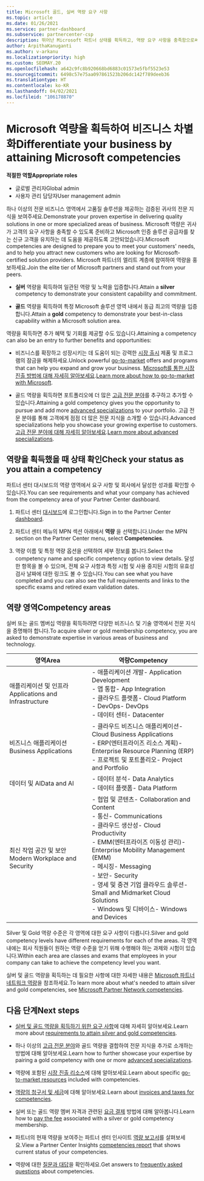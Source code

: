 ```yaml
---
title: Microsoft 골드, 실버 역량 요구 사항
ms.topic: article
ms.date: 01/26/2021
ms.service: partner-dashboard
ms.subservice: partnercenter-csp
description: 뛰어난 Microsoft 파트너 상태를 획득하고, 역량 요구 사항을 충족함으로써 새 고객을 유치하여 골드 및 실버 멤버십 수준을 획득하는 방법을 알아봅니다.
author: ArpithaKanuganti
ms.author: v-arkanu
ms.localizationpriority: high
ms.custom: SEOMAY.20
ms.openlocfilehash: a642c9fc8b920668bd6883c01573e5fbf5523e53
ms.sourcegitcommit: 6498c57e75aa097861523b206dc142f789deeb36
ms.translationtype: HT
ms.contentlocale: ko-KR
ms.lasthandoff: 04/02/2021
ms.locfileid: "106178870"
---
```

# <a name="differentiate-your-business-by-attaining-microsoft-competencies"></a><span data-ttu-id="1c700-103">Microsoft 역량을 획득하여 비즈니스 차별화</span><span class="sxs-lookup"><span data-stu-id="1c700-103">Differentiate your business by attaining Microsoft competencies</span></span>

<span data-ttu-id="1c700-104">**적절한 역할**</span><span class="sxs-lookup"><span data-stu-id="1c700-104">**Appropriate roles**</span></span>

- <span data-ttu-id="1c700-105">글로벌 관리자</span><span class="sxs-lookup"><span data-stu-id="1c700-105">Global admin</span></span>
- <span data-ttu-id="1c700-106">사용자 관리 담당자</span><span class="sxs-lookup"><span data-stu-id="1c700-106">User management admin</span></span>

<span data-ttu-id="1c700-107">하나 이상의 전문 비즈니스 영역에서 고품질 솔루션을 제공하는 검증된 귀사의 전문 지식을 보여주세요.</span><span class="sxs-lookup"><span data-stu-id="1c700-107">Demonstrate your proven expertise in delivering quality solutions in one or more specialized areas of business.</span></span> <span data-ttu-id="1c700-108">Microsoft 역량은 귀사가 고객의 요구 사항을 충족할 수 있도록 준비하고 Microsoft 인증 솔루션 공급자를 찾는 신규 고객을 유치하는 데 도움을 제공하도록 고안되었습니다.</span><span class="sxs-lookup"><span data-stu-id="1c700-108">Microsoft competencies are designed to prepare you to meet your customers' needs, and to help you attract new customers who are looking for Microsoft-certified solution providers.</span></span> <span data-ttu-id="1c700-109">Microsoft 파트너의 엘리트 계층에 참여하여 역량을 홍보하세요.</span><span class="sxs-lookup"><span data-stu-id="1c700-109">Join the elite tier of Microsoft partners and stand out from your peers.</span></span>

- <span data-ttu-id="1c700-110">**실버** 역량을 획득하여 일관된 역량 및 노력을 입증합니다.</span><span class="sxs-lookup"><span data-stu-id="1c700-110">Attain a **silver** competency to demonstrate your consistent capability and commitment.</span></span>

- <span data-ttu-id="1c700-111">**골드** 역량을 획득하여 특정 Microsoft 솔루션 영역 내에서 동급 최고의 역량을 입증합니다.</span><span class="sxs-lookup"><span data-stu-id="1c700-111">Attain a **gold** competency to demonstrate your best-in-class capability within a Microsoft solution area.</span></span>

<span data-ttu-id="1c700-112">역량을 획득하면 추가 혜택 및 기회를 제공할 수도 있습니다.</span><span class="sxs-lookup"><span data-stu-id="1c700-112">Attaining a competency can also be an entry to further benefits and opportunities:</span></span>

- <span data-ttu-id="1c700-113">비즈니스를 확장하고 성장시키는 데 도움이 되는 강력한 [시장 출시](mpn-learn-about-go-to-market-benefits.md) 제품 및 프로그램의 잠금을 해제하세요.</span><span class="sxs-lookup"><span data-stu-id="1c700-113">Unlock powerful [go-to-market](mpn-learn-about-go-to-market-benefits.md) offers and programs that can help you expand and grow your business.</span></span> <span data-ttu-id="1c700-114">[Microsoft를 통한 시장 진출 방법에 대해 자세히 알아보세요](https://partner.microsoft.com/solutions/go-to-market).</span><span class="sxs-lookup"><span data-stu-id="1c700-114">[Learn more about how to go-to-market with Microsoft](https://partner.microsoft.com/solutions/go-to-market).</span></span>

- <span data-ttu-id="1c700-115">골드 역량을 획득하면 포트폴리오에 더 많은 [고급 전문 분야](advanced-specializations.md)를 추구하고 추가할 수 있습니다.</span><span class="sxs-lookup"><span data-stu-id="1c700-115">Attaining a gold competency gives you the opportunity to pursue and add more [advanced specializations](advanced-specializations.md) to your portfolio.</span></span> <span data-ttu-id="1c700-116">고급 전문 분야를 통해 고객에게 점점 더 많은 전문 지식을 소개할 수 있습니다.</span><span class="sxs-lookup"><span data-stu-id="1c700-116">Advanced specializations help you showcase your growing expertise to customers.</span></span> <span data-ttu-id="1c700-117">[고급 전문 분야에 대해 자세히 알아보세요](https://partner.microsoft.com/membership/advanced-specialization).</span><span class="sxs-lookup"><span data-stu-id="1c700-117">[Learn more about advanced specializations](https://partner.microsoft.com/membership/advanced-specialization).</span></span>

## <a name="check-your-status-as-you-attain-a-competency"></a><span data-ttu-id="1c700-118">역량을 획득했을 때 상태 확인</span><span class="sxs-lookup"><span data-stu-id="1c700-118">Check your status as you attain a competency</span></span>

<span data-ttu-id="1c700-119">파트너 센터 대시보드의 역량 영역에서 요구 사항 및 회사에서 달성한 성과를 확인할 수 있습니다.</span><span class="sxs-lookup"><span data-stu-id="1c700-119">You can see requirements and what your company has achieved from the competency area of your Partner Center dashboard.</span></span>

1. <span data-ttu-id="1c700-120">파트너 센터 [대시보드](https://partner.microsoft.com/dashboard/home)에 로그인합니다.</span><span class="sxs-lookup"><span data-stu-id="1c700-120">Sign in to the Partner Center [dashboard](https://partner.microsoft.com/dashboard/home).</span></span>

2. <span data-ttu-id="1c700-121">파트너 센터 메뉴의 MPN 섹션 아래에서 **역량** 을 선택합니다.</span><span class="sxs-lookup"><span data-stu-id="1c700-121">Under the MPN section on the Partner Center menu, select **Competencies**.</span></span>

3. <span data-ttu-id="1c700-122">역량 이름 및 특정 역량 옵션을 선택하여 세부 정보를 봅니다.</span><span class="sxs-lookup"><span data-stu-id="1c700-122">Select the competency name and specific competency option to view details.</span></span> <span data-ttu-id="1c700-123">달성한 항목을 볼 수 있으며, 전체 요구 사항과 특정 시험 및 사용 중지된 시험의 유효성 검사 날짜에 대한 링크도 볼 수 있습니다.</span><span class="sxs-lookup"><span data-stu-id="1c700-123">You can see what you have completed and you can also see the full requirements and links to the specific exams and retired exam validation dates.</span></span>

## <a name="competency-areas"></a><span data-ttu-id="1c700-124">역량 영역</span><span class="sxs-lookup"><span data-stu-id="1c700-124">Competency areas</span></span>

<span data-ttu-id="1c700-125">실버 또는 골드 멤버십 역량을 획득하려면 다양한 비즈니스 및 기술 영역에서 전문 지식을 증명해야 합니다.</span><span class="sxs-lookup"><span data-stu-id="1c700-125">To acquire silver or gold membership competency, you are asked to demonstrate expertise in various areas of business and technology.</span></span>

|<span data-ttu-id="1c700-126">**영역**</span><span class="sxs-lookup"><span data-stu-id="1c700-126">**Area**</span></span>            |<span data-ttu-id="1c700-127">**역량**</span><span class="sxs-lookup"><span data-stu-id="1c700-127">**Competency**</span></span>                    |
|--------------------|--------------------------------|
|<span data-ttu-id="1c700-128">애플리케이션 및 인프라</span><span class="sxs-lookup"><span data-stu-id="1c700-128">Applications and Infrastructure</span></span>| <span data-ttu-id="1c700-129">- 애플리케이션 개발</span><span class="sxs-lookup"><span data-stu-id="1c700-129">- Application Development</span></span><br/> <span data-ttu-id="1c700-130">- 앱 통합</span><span class="sxs-lookup"><span data-stu-id="1c700-130">- App Integration</span></span><br/> <span data-ttu-id="1c700-131">- 클라우드 플랫폼</span><span class="sxs-lookup"><span data-stu-id="1c700-131">- Cloud Platform</span></span><br/> <span data-ttu-id="1c700-132">- DevOps</span><span class="sxs-lookup"><span data-stu-id="1c700-132">- DevOps</span></span><br/> <span data-ttu-id="1c700-133">- 데이터 센터</span><span class="sxs-lookup"><span data-stu-id="1c700-133">- Datacenter</span></span> |
|<span data-ttu-id="1c700-134">비즈니스 애플리케이션</span><span class="sxs-lookup"><span data-stu-id="1c700-134">Business Applications</span></span> | <span data-ttu-id="1c700-135">- 클라우드 비즈니스 애플리케이션</span><span class="sxs-lookup"><span data-stu-id="1c700-135">- Cloud Business Applications</span></span></br> <span data-ttu-id="1c700-136">- ERP(엔터프라이즈 리소스 계획)</span><span class="sxs-lookup"><span data-stu-id="1c700-136">- Enterprise Resource Planning (ERP)</span></span></br> <span data-ttu-id="1c700-137">- 프로젝트 및 포트폴리오</span><span class="sxs-lookup"><span data-stu-id="1c700-137">- Project and Portfolio</span></span> |
|<span data-ttu-id="1c700-138">데이터 및 AI</span><span class="sxs-lookup"><span data-stu-id="1c700-138">Data and AI</span></span>| <span data-ttu-id="1c700-139">- 데이터 분석</span><span class="sxs-lookup"><span data-stu-id="1c700-139">- Data Analytics</span></span><br/> <span data-ttu-id="1c700-140">- 데이터 플랫폼</span><span class="sxs-lookup"><span data-stu-id="1c700-140">- Data Platform</span></span> |
|<span data-ttu-id="1c700-141">최신 작업 공간 및 보안</span><span class="sxs-lookup"><span data-stu-id="1c700-141">Modern Workplace and Security</span></span> | <span data-ttu-id="1c700-142">- 협업 및 콘텐츠</span><span class="sxs-lookup"><span data-stu-id="1c700-142">- Collaboration and Content</span></span><br/> <span data-ttu-id="1c700-143">- 통신</span><span class="sxs-lookup"><span data-stu-id="1c700-143">- Communications</span></span><br/> <span data-ttu-id="1c700-144">- 클라우드 생산성</span><span class="sxs-lookup"><span data-stu-id="1c700-144">- Cloud Productivity</span></span><br/> <span data-ttu-id="1c700-145">- EMM(엔터프라이즈 이동성 관리)</span><span class="sxs-lookup"><span data-stu-id="1c700-145">- Enterprise Mobility Management (EMM)</span></span><br/> <span data-ttu-id="1c700-146">- 메시징</span><span class="sxs-lookup"><span data-stu-id="1c700-146">- Messaging</span></span><br/> <span data-ttu-id="1c700-147">- 보안</span><span class="sxs-lookup"><span data-stu-id="1c700-147">- Security</span></span><br/> <span data-ttu-id="1c700-148">- 영세 및 중견 기업 클라우드 솔루션</span><span class="sxs-lookup"><span data-stu-id="1c700-148">- Small and Midmarket Cloud Solutions</span></span><br/> <span data-ttu-id="1c700-149">- Windows 및 디바이스</span><span class="sxs-lookup"><span data-stu-id="1c700-149">- Windows and Devices</span></span> |

<span data-ttu-id="1c700-150">Silver 및 Gold 역량 수준은 각 영역에 대한 요구 사항이 다릅니다.</span><span class="sxs-lookup"><span data-stu-id="1c700-150">Silver and gold competency levels have different requirements for each of the areas.</span></span> <span data-ttu-id="1c700-151">각 영역 내에는 회사 직원들이 원하는 역량 수준을 얻기 위해 수행해야 하는 과제와 시험이 있습니다.</span><span class="sxs-lookup"><span data-stu-id="1c700-151">Within each area are classes and exams that employees in your company can take to achieve the competency level you want.</span></span> 

<span data-ttu-id="1c700-152">실버 및 골드 역량을 획득하는 데 필요한 사항에 대한 자세한 내용은 [Microsoft 파트너 네트워크 역량](https://partner.microsoft.com/membership/competencies)을 참조하세요.</span><span class="sxs-lookup"><span data-stu-id="1c700-152">To learn more about what's needed to attain silver and gold competencies, see [Microsoft Partner Network competencies](https://partner.microsoft.com/membership/competencies).</span></span>

## <a name="next-steps"></a><span data-ttu-id="1c700-153">다음 단계</span><span class="sxs-lookup"><span data-stu-id="1c700-153">Next steps</span></span>

- <span data-ttu-id="1c700-154">[실버 및 골드 역량을 획득하기 위한 요구 사항](https://partner.microsoft.com/membership/competencies)에 대해 자세히 알아보세요.</span><span class="sxs-lookup"><span data-stu-id="1c700-154">Learn more about [requirements to attain silver and gold competencies](https://partner.microsoft.com/membership/competencies).</span></span>

- <span data-ttu-id="1c700-155">하나 이상의 [고급 전문 분야](advanced-specializations.md)와 골드 역량을 결합하여 전문 지식을 추가로 소개하는 방법에 대해 알아보세요.</span><span class="sxs-lookup"><span data-stu-id="1c700-155">Learn how to further showcase your expertise by pairing a gold competency with one or more [advanced specializations](advanced-specializations.md).</span></span>

- <span data-ttu-id="1c700-156">역량에 포함된 [시장 진출 리소스](mpn-learn-about-go-to-market-benefits.md)에 대해 알아보세요.</span><span class="sxs-lookup"><span data-stu-id="1c700-156">Learn about specific [go-to-market resources](mpn-learn-about-go-to-market-benefits.md) included with competencies.</span></span>

- <span data-ttu-id="1c700-157">[역량의 청구서 및 세금](mpn-view-print-maps-invoice.md)에 대해 알아보세요.</span><span class="sxs-lookup"><span data-stu-id="1c700-157">Learn about [invoices and taxes for competencies](mpn-view-print-maps-invoice.md).</span></span>

- <span data-ttu-id="1c700-158">실버 또는 골드 역량 멤버 자격과 관련된 [요금 결제](mpn-pay-fee-silver-gold-competency.md) 방법에 대해 알아봅니다.</span><span class="sxs-lookup"><span data-stu-id="1c700-158">Learn how to [pay the fee](mpn-pay-fee-silver-gold-competency.md) associated with a silver or gold competency membership.</span></span>

- <span data-ttu-id="1c700-159">파트너의 현재 역량을 보여주는 파트너 센터 인사이트 [역량 보고서](pci-competencies-report.md)를 살펴보세요.</span><span class="sxs-lookup"><span data-stu-id="1c700-159">View a Partner Center Insights [competencies report](pci-competencies-report.md) that shows current status of your competencies.</span></span>

- <span data-ttu-id="1c700-160">역량에 대한 [질문과 대답](competencies-faq.md)을 확인하세요.</span><span class="sxs-lookup"><span data-stu-id="1c700-160">Get answers to [frequently asked questions](competencies-faq.md) about competencies.</span></span>
